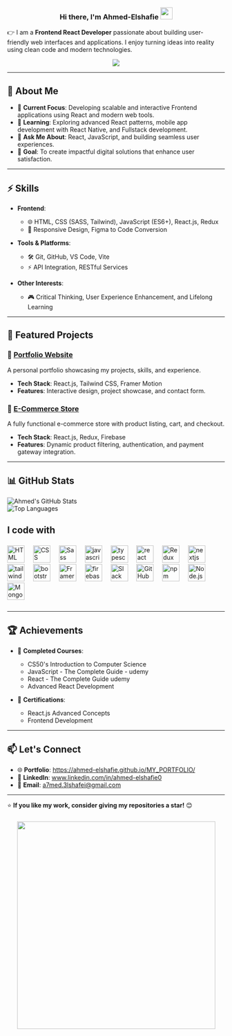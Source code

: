 <h3 align="center">
 Hi there, I'm Ahmed-Elshafie  
  <img src="https://media.giphy.com/media/hvRJCLFzcasrR4ia7z/giphy.gif" width="28">
  </h3>

👉 I am a **Frontend React Developer** passionate about building user-friendly web interfaces and applications. I enjoy turning ideas into reality using clean code and modern technologies.

<!-- Typing SVG by DenverCoder1 - https://github.com/DenverCoder1/readme-typing-svg -->
<p align="center">
  <a href="https://github.com/DenverCoder1/readme-typing-svg"><img src="https://readme-typing-svg.herokuapp.com/?lines=React-driven%20frontend%20developer;Growth%20Through%20Learning&font=Fira%20Code&center=true&width=440&height=45&color=#728FCE&vCenter=true&size=22"></a>
</p> 

---

## 🚀 About Me  
- 🌟 **Current Focus**: Developing scalable and interactive Frontend applications using React and modern web tools.  
- 🌱 **Learning**: Exploring advanced React patterns, mobile app development with React Native, and Fullstack development.  
- 💬 **Ask Me About**: React, JavaScript, and building seamless user experiences.  
- 🎯 **Goal**: To create impactful digital solutions that enhance user satisfaction.  

---

## ⚡ Skills  
- **Frontend**:  
  - 🌐 HTML, CSS (SASS, Tailwind), JavaScript (ES6+), React.js, Redux  
  - 🎨 Responsive Design, Figma to Code Conversion  

- **Tools & Platforms**:  
  - 🛠️ Git, GitHub, VS Code, Vite  
  - ⚡ API Integration, RESTful Services  

- **Other Interests**:  
  - 🎮 Critical Thinking, User Experience Enhancement, and Lifelong Learning 

---

## 💼 Featured Projects  

### 🔗 [Portfolio Website](#)
A personal portfolio showcasing my projects, skills, and experience.  
- **Tech Stack**: React.js, Tailwind CSS, Framer Motion  
- **Features**: Interactive design, project showcase, and contact form.  

### 🔗 [E-Commerce Store](#)  
A fully functional e-commerce store with product listing, cart, and checkout.  
- **Tech Stack**: React.js, Redux, Firebase  
- **Features**: Dynamic product filtering, authentication, and payment gateway integration.  

---

## 📊 GitHub Stats  

![Ahmed's GitHub Stats](https://github-readme-stats.vercel.app/api?username=AhmedElshafei&show_icons=true&theme=radical)  
![Top Languages](https://github-readme-stats.vercel.app/api/top-langs/?username=AhmedElshafei&layout=compact&theme=radical)  

<h2 align="left">I code with</h2>

###

<div align="left">
  <img src="https://cdn.jsdelivr.net/gh/devicons/devicon/icons/html5/html5-original.svg" height="40" alt="HTML logo" />
  <img width="12" />
  <img src="https://cdn.jsdelivr.net/gh/devicons/devicon/icons/css3/css3-original.svg" height="40" alt="CSS logo" />
  <img width="12" />
  <img src="https://cdn.jsdelivr.net/gh/devicons/devicon/icons/sass/sass-original.svg" height="40" alt="Sass logo" />
  <img width="12" />
  <img src="https://cdn.jsdelivr.net/gh/devicons/devicon/icons/javascript/javascript-original.svg" height="40" alt="javascript logo"  />
  <img width="12" />
  <img src="https://cdn.jsdelivr.net/gh/devicons/devicon/icons/typescript/typescript-original.svg" height="40" alt="typescript logo"  />
  <img width="12" />
  <img src="https://cdn.jsdelivr.net/gh/devicons/devicon/icons/react/react-original.svg" height="40" alt="react logo"  />
  <img width="12" />
  <img src="https://cdn.jsdelivr.net/gh/devicons/devicon/icons/redux/redux-original.svg" height="40" alt="Redux Logo" />
  <img width="12" />
  <img src="https://cdn.jsdelivr.net/gh/devicons/devicon/icons/nextjs/nextjs-original.svg" height="40" alt="nextjs logo"  />
  <img width="12" />
  <img src="https://cdn.jsdelivr.net/gh/devicons/devicon@latest/icons/tailwindcss/tailwindcss-original.svg" height="40" alt="tailwind logo"/>
  <img width="12" />
  <img src="https://cdn.jsdelivr.net/gh/devicons/devicon@latest/icons/bootstrap/bootstrap-original.svg" height="40" alt="bootstrap logo"/>
  <img width="12" />   
  <img src="https://cdn.worldvectorlogo.com/logos/framer-motion.svg" height="40" alt="Framer Motion logo" />
  <img width="12" />
  <img src="https://cdn.jsdelivr.net/gh/devicons/devicon@latest/icons/firebase/firebase-plain-wordmark.svg"height="40" alt="firebase logo" />
  <img width="12" />
  <img src="https://cdn.jsdelivr.net/gh/devicons/devicon/icons/slack/slack-original.svg" height="40" alt="Slack logo" />
  <img width="12" />
  <img src="https://cdn.jsdelivr.net/gh/devicons/devicon/icons/github/github-original.svg" height="40" alt="GitHub logo" />
  <img width="12" />
  <img src="https://cdn.jsdelivr.net/gh/devicons/devicon/icons/npm/npm-original-wordmark.svg" height="40" alt="npm logo" />
  <img width="12" />
  <img src="https://cdn.jsdelivr.net/gh/devicons/devicon/icons/nodejs/nodejs-original.svg" height="40" alt="Node.js logo" />
  <img width="12" />
  <img src="https://cdn.jsdelivr.net/gh/devicons/devicon/icons/mongodb/mongodb-original.svg" height="40" alt="MongoDB logo" />
  <img width="12" />





  
  


          
</div>

###

---

## 🏆 Achievements  
- 🌟 **Completed Courses**:  
  - CS50's Introduction to Computer Science
  - JavaScript - The Complete Guide - udemy
  - React - The Complete Guide udemy 
  - Advanced React Development  

- 📜 **Certifications**:  
  - React.js Advanced Concepts  
  - Frontend Development  

---

## 📫 Let's Connect  
- 🌐 **Portfolio**: https://ahmed-elshafie.github.io/MY_PORTFOLIO/
- 💼 **LinkedIn**:  www.linkedin.com/in/ahmed-elshafie0   
- 📧 **Email**: a7med.3lshafei@gmail.com

---

⭐ **If you like my work, consider giving my repositories a star!** 😊  

###


<div align="center">
  <img src="https://media.giphy.com/media/pQkgcbJTrvg1B3hJXv/giphy.gif" width="459" height="480" />
</div>




###



